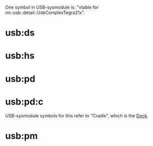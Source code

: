 One symbol in USB-sysmodule is: "vtable for
nn::usb::detail::UsbComplexTegra21x".

# usb:ds

# usb:hs

# usb:pd

# usb:pd:c

USB-sysmodule symbols for this refer to "Cradle", which is the
[Dock](Dock.md "wikilink").

# usb:pm
